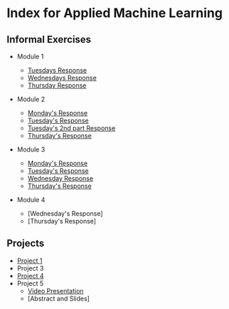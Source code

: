 # Index for Applied Machine Learning

## Informal Exercises
- Module 1
    - [Tuesdays Response](tues1.md)
    - [Wednesdays Response](wedn1.md)
    - [Thursday Response](https://eanelson01.github.io/DATA310/images/thurs1.html)

- Module 2
    - [Monday's Response](mon2.md)
    - [Tuesday's Response](tues2.md)
    - [Tuesday's 2nd part Response](tues2_2.md)
    - [Thursday's Response](thurs2.md)
  
- Module 3
  - [Monday's Response](mon3.md)
  - [Tuesday's Response]()
  - [Wednesday Response](wedn3.md)
  - [Thursday's Response](https://johnkwillis.github.io/data310/thursday3.html)
  
- Module 4
  - [Wednesday's Response]
  - [Thursday's Response]
## Projects

- [Project 1](project1.md)
- Project 3
- [Project 4](https://eanelson01.github.io/DATA310/mod4/project4.html)
- Project 5
  - [Video Presentation](https://drive.google.com/file/d/1iMRrbp3j4DdnlQ9eK6ccAlaaITdjeSuG/view?usp=sharing)
  - [Abstract and Slides]
